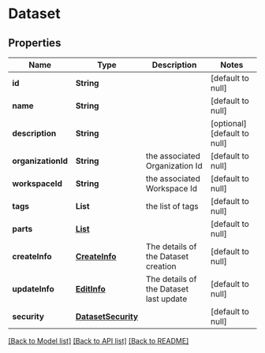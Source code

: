 # Dataset
## Properties

| Name | Type | Description | Notes |
|------------ | ------------- | ------------- | -------------|
| **id** | **String** |  | [default to null] |
| **name** | **String** |  | [default to null] |
| **description** | **String** |  | [optional] [default to null] |
| **organizationId** | **String** | the associated Organization Id | [default to null] |
| **workspaceId** | **String** | the associated Workspace Id | [default to null] |
| **tags** | **List** | the list of tags | [default to null] |
| **parts** | [**List**](DatasetPart.md) |  | [default to null] |
| **createInfo** | [**CreateInfo**](CreateInfo.md) | The details of the Dataset creation | [default to null] |
| **updateInfo** | [**EditInfo**](EditInfo.md) | The details of the Dataset last update | [default to null] |
| **security** | [**DatasetSecurity**](DatasetSecurity.md) |  | [default to null] |

[[Back to Model list]](../README.md#documentation-for-models) [[Back to API list]](../README.md#documentation-for-api-endpoints) [[Back to README]](../README.md)

